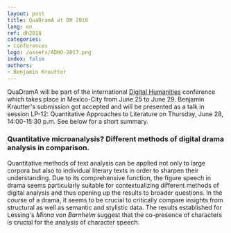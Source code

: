 ```yaml
---
layout: post
title: QuaDramA at DH 2018
lang: en
ref: dh2018
categories:
- Conferences
logo: /assets/ADHO-2017.png
index: false
authors:
- Benjamin Krautter
---
```


QuaDramA will be part of the international [Digital Humanities](https://dh2018.adho.org/en/) conference which takes place in Mexico-City from June 25 to June 29. Benjamin Krautter's submission got accepted and will be presented as a talk in session LP-12: Quantitative Approaches to Literature on Thursday, June 28, 14:00-15:30 p.m. See below for a short summary.

### Quantitative microanalysis? Different methods of digital drama analysis in comparison.

Quantitative methods of text analysis can be applied not only to large corpora but also to individual literary texts in order to sharpen their understanding. Due to its comprehensive function, the figure speech in drama seems particularly suitable for contextualizing different methods of digital analysis and thus opening up the results to broader questions. In the course of a drama, it seems to be crucial to critically compare insights from structural as well as semantic and stylistic data. The results established for Lessing's *Minna von Barnhelm* suggest that the co-presence of characters is crucial for the analysis of character speech.
